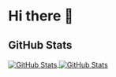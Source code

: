# Hi there 👋

## GitHub Stats

<a href="https://github.com/mariomurrent-softwaresolutions/mariomurrent-softwaresolutions">
  <img align="center" src="https://github-readme-stats.vercel.app/api?username=mariomurrent-softwaresolutions&theme=solarized-dark&show_icons=true&line_height=27&count_private=true" alt="GitHub Stats" />
</a>


<a href="https://github.com/mariomurrent-softwaresolutions/mariomurrent-softwaresolutions">
  <img align="center" src="https://github-readme-streak-stats.herokuapp.com/?user=mariomurrent-softwaresolutions&theme=solarized-dark" alt="GitHub Stats" />
</a>
